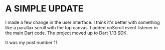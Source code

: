 # A SIMPLE UPDATE
I made a few change in the user interface. I think it's better with something like a parallax scroll with the top canvas. I added onScroll event listener in the main Dart code. The project moved up to Dart 1.13 SDK.

It was my post number 11.
